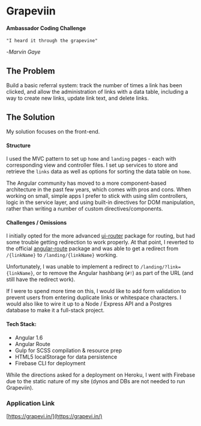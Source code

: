 # Grapeviin
#### Ambassador Coding Challenge

`"I heard it through the grapevine"`

-_Marvin Gaye_

## The Problem
Build a basic referral system: track the number of times a link has been clicked, and allow the administration of links with a data table, including a way to create new links, update link text, and delete links.

## The Solution
My solution focuses on the front-end.

#### Structure
I used the MVC pattern to set up `home` and `landing` pages - each with corresponding view and controller files. I set up services to store and retrieve the `links` data as well as options for sorting the data table on `home`.

The Angular community has moved to a more component-based architecture in the past few years, which comes with pros and cons. When working on small, simple apps I prefer to stick with using slim controllers, logic in the service layer, and using built-in directives for DOM manipulation, rather than writing a number of custom directives/components.

#### Challenges / Omissions
I initially opted for the more advanced [ui-router](https://ui-router.github.io/) package for routing, but had some trouble getting redirection to work properly. At that point, I reverted to the official [angular-route](https://www.npmjs.com/package/angular-route) package and was able to get a redirect from `/{linkName}` to `/landing/{linkName}` working.

Unfortunately, I was unable to implement a redirect to `/landing/?link={linkName}`, or to remove the Angular hashbang (`#!`) as part of the URL (and still have the redirect work).

If I were to spend more time on this, I would like to add form validation to prevent users from entering duplicate links or whitespace characters. I would also like to wire it up to a Node / Express API and a Postgres database to make it a full-stack project.

#### Tech Stack:
* Angular 1.6
* Angular Route
* Gulp for SCSS compilation & resource prep
* HTML5 localStorage for data persistence
* Firebase CLI for deployment

While the directions asked for a deployment on Heroku, I went with Firebase due to the static nature of my site (dynos and DBs are not needed to run Grapeviin).

### Application Link
[https://grapevi.in/](https://grapevi.in/)
